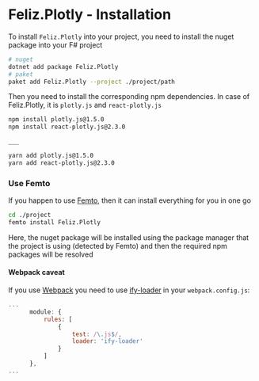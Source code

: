 # Feliz.Plotly - Installation

To install `Feliz.Plotly` into your project, you need to install the nuget package into your F# project
```bash
# nuget
dotnet add package Feliz.Plotly
# paket
paket add Feliz.Plotly --project ./project/path
```
Then you need to install the corresponding npm dependencies. In case of Feliz.Plotly, it is `plotly.js` and `react-plotly.js`
```bash
npm install plotly.js@1.5.0
npm install react-plotly.js@2.3.0

___

yarn add plotly.js@1.5.0
yarn add react-plotly.js@2.3.0
```

### Use Femto

If you happen to use [Femto](https://github.com/Zaid-Ajaj/Femto), then it can install everything for you in one go
```bash
cd ./project
femto install Feliz.Plotly
```
Here, the nuget package will be installed using the package manager that the project is using (detected by Femto) and then the required npm packages will be resolved

#### Webpack caveat

If you use [Webpack](https://webpack.js.org) you need to use [ify-loader](https://github.com/browserify/ify-loader) in your `webpack.config.js`:
```javascript
...
      module: {
          rules: [
              {
                  test: /\.js$/,
                  loader: 'ify-loader'
              }
          ]
      },
...
```